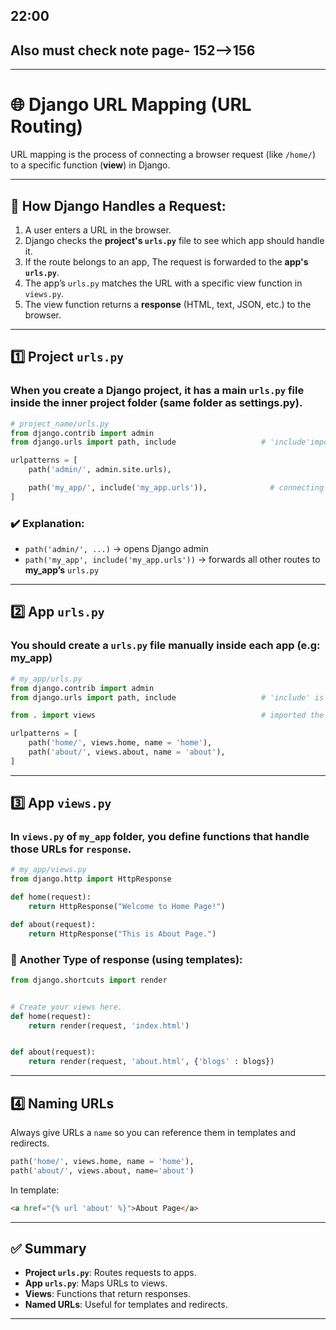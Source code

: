## 22:00
## Also must check note page- 152-->156
------------------------------------------------------------------

# 🌐 Django URL Mapping (URL Routing)

URL mapping is the process of connecting a
browser request (like `/home/`) to a specific function (**view**) in
Django.

------------------------------------------------------------------------

## 🔹 How Django Handles a Request:

1.  A user enters a URL in the browser.
2.  Django checks the **project's `urls.py`** file to see which app
    should handle it.
3.  If the route belongs to an app, The request is forwarded to the **app's `urls.py`**.
4. The app’s `urls.py` matches the URL with a specific view function in `views.py`.
5.  The view function returns a **response** (HTML, text, JSON, etc.) to
    the browser.

------------------------------------------------------------------------

## 1️⃣ Project `urls.py`
### When you create a Django project, it has a main `urls.py` file inside the **inner project folder** (same folder as settings.py).

``` py
# project_name/urls.py
from django.contrib import admin
from django.urls import path, include                   # 'include'imported by me

urlpatterns = [
    path('admin/', admin.site.urls),

    path('my_app/', include('my_app.urls')),              # connecting 
]
```
### ✔️ Explanation:
- `path('admin/', ...)` → opens Django admin
- `path('my_app', include('my_app.urls'))` → forwards all other routes to **my_app’s** `urls.py`

------------------------------------------------------------------------

## 2️⃣ App `urls.py`
### You should create a `urls.py` file manually inside each app (e.g: my_app)

``` py
# my_app/urls.py
from django.contrib import admin
from django.urls import path, include                   # 'include' is imported by me

from . import views                                     # imported the views.py of this app

urlpatterns = [
    path('home/', views.home, name = 'home'),
    path('about/', views.about, name = 'about'),
]
```

------------------------------------------------------------------------

## 3️⃣ App `views.py`
### In `views.py` of `my_app` folder, you define functions that handle those URLs for `response`.

``` py
# my_app/views.py
from django.http import HttpResponse

def home(request):
    return HttpResponse("Welcome to Home Page!")

def about(request):
    return HttpResponse("This is About Page.")
```


### 🔧 Another Type of response (using templates): 
```py
from django.shortcuts import render


# Create your views here.
def home(request):
    return render(request, 'index.html')                                  # render(request, template file, context)


def about(request):
    return render(request, 'about.html', {'blogs' : blogs})               # render(request, template file, context)
```

------------------------------------------------------------------------

## 4️⃣ Naming URLs

Always give URLs a `name` so you can reference them in templates and
redirects.

``` py
path('home/', views.home, name = 'home'),
path('about/', views.about, name='about')
```

In template:

``` html
<a href="{% url 'about' %}">About Page</a>
```

------------------------------------------------------------------------

## ✅ Summary

-   **Project `urls.py`**: Routes requests to apps.
-   **App `urls.py`**: Maps URLs to views.
-   **Views**: Functions that return responses.
-   **Named URLs**: Useful for templates and redirects.

------------------------------------------------------------------------
